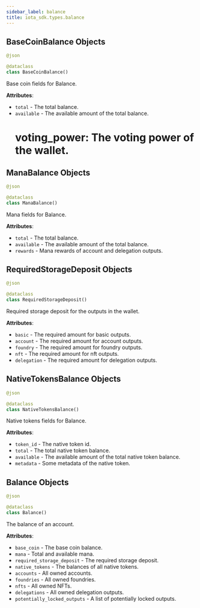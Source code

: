 ```yaml
---
sidebar_label: balance
title: iota_sdk.types.balance
---
```


## BaseCoinBalance Objects

```python
@json

@dataclass
class BaseCoinBalance()
```

Base coin fields for Balance.

**Attributes**:

- `total` - The total balance.
- `available` - The available amount of the total balance.
  # voting_power: The voting power of the wallet.

## ManaBalance Objects

```python
@json

@dataclass
class ManaBalance()
```

Mana fields for Balance.

**Attributes**:

- `total` - The total balance.
- `available` - The available amount of the total balance.
- `rewards` - Mana rewards of account and delegation outputs.

## RequiredStorageDeposit Objects

```python
@json

@dataclass
class RequiredStorageDeposit()
```

Required storage deposit for the outputs in the wallet.

**Attributes**:

- `basic` - The required amount for basic outputs.
- `account` - The required amount for account outputs.
- `foundry` - The required amount for foundry outputs.
- `nft` - The required amount for nft outputs.
- `delegation` - The required amount for delegation outputs.

## NativeTokensBalance Objects

```python
@json

@dataclass
class NativeTokensBalance()
```

Native tokens fields for Balance.

**Attributes**:

- `token_id` - The native token id.
- `total` - The total native token balance.
- `available` - The available amount of the total native token balance.
- `metadata` - Some metadata of the native token.

## Balance Objects

```python
@json

@dataclass
class Balance()
```

The balance of an account.

**Attributes**:

- `base_coin` - The base coin balance.
- `mana` - Total and available mana.
- `required_storage_deposit` - The required storage deposit.
- `native_tokens` - The balances of all native tokens.
- `accounts` - All owned accounts.
- `foundries` - All owned foundries.
- `nfts` - All owned NFTs.
- `delegations` - All owned delegation outputs.
- `potentially_locked_outputs` - A list of potentially locked outputs.

